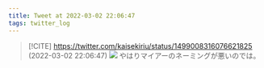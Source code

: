 ```yaml
---
title: Tweet at 2022-03-02 22:06:47
tags: twitter_log
---
```


> [!CITE] https://twitter.com/kaisekiriu/status/1499008316076621825 (2022-03-02 22:06:47)
> ![](https://twitter.com/kaisekiriu/status/1499008316076621825)
> やはりマイアーのネーミングが悪いのでは。

